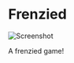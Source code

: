 Frenzied
========

![Screenshot](http://www.voxeliq.org/wp-content/uploads/2013/01/frenzied.png)

A frenzied game!
